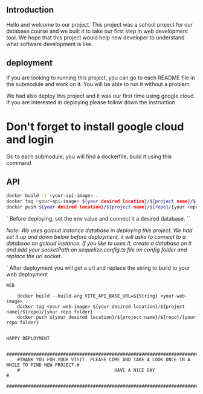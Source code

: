 ## Introduction

Hello and welcome to our project. This project was a school project for our database course and we built it to take our first step in web development tool.
We hope that this project would help new developer to understand what software development is like.

## deployment

If you are looking to running this project, you can go to each README file in the submodule and work on it. You will be able to run it without a problem.

We had also deploy this project and it was our first time using google cloud. If you are interested in deploying please follow down the instruction


# Don't forget to install google cloud and login 

 Go to each submodule, you will find a dockerfile, build it using this command

## API

```bash
docker build -t <your-api-image> .
docker tag <your-api-image> ${your desired location}/${project name}/${repo}/{your repo folder}
docker push ${your desired location}/${project name}/${repo}/{your repo folder}
```
`
    Before deploying, set the env value and connect it a desired database. 
``
 
   *Note: We uses gcloud instance database in deploying this project. We had set it up and down below before deployment, it will asks to connect to a databsae on gcloud instance. If you like to uses it, create a database on it and add your socketPath on sequelize.config.ts file on config folder and replace the url socket.*

`
    After deployment you will get a url and replace the string to build to your web deployment

    WEB
```
    docker build --build-arg VITE_API_BASE_URL=${String} <your-web-image> .
    docker tag <your-web-image> ${your desired location}/${project name}/${repo}/{your repo folder}
    docker push ${your desired location}/${project name}/${repo}/{your repo folder}


HAPPY DEPLOYMENT

    ############################################################################################
    #THANK YOU FOR YOUR VISIT. PLEASE COME AND TAKE A LOOK ONCE IN A WHILE TO FIND NEW PROJECT.# 
    #                                   HAVE A NICE DAY                                        #
    ############################################################################################
